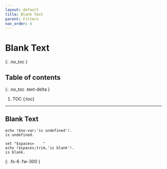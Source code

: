 ```yaml
---
layout: default
title: Blank Text
parent: Filters
nav_order: 4
---
```


# Blank Text
{: .no_toc }

## Table of contents
{: .no_toc .text-delta }

1. TOC
{:toc}

---

## Blank Text
```batch
echo !$no-var;'is undefined'!.
is undefined.

set "$spaces=    "
echo !$spaces;trim,'is blank'!.
is blank.

```

{: .fs-6 .fw-300 }
